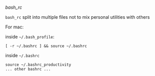 
*bash_rc*

`bash_rc` split into multiple files not to mix personal utilities with others
 

For mac:

inside `~/.bash_profile`:

```
[ -r ~/.bashrc ] && source ~/.bashrc
```

inside `~/.bashrc`

```
source ~/.bashrc_productivity
... other bashrc ...
```